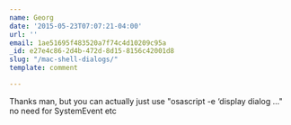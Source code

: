```yaml
---
name: Georg
date: '2015-05-23T07:07:21-04:00'
url: ''
email: 1ae51695f483520a7f74c4d10209c95a
_id: e27e4c86-2d4b-472d-8d15-8156c42001d8
slug: "/mac-shell-dialogs/"
template: comment

---
```


Thanks man, but you can actually just use "osascript -e ‘display dialog ..." no need for SystemEvent etc
